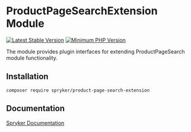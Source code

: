 # ProductPageSearchExtension Module
[![Latest Stable Version](https://poser.pugx.org/spryker/product-page-search-extension/v/stable.svg)](https://packagist.org/packages/spryker/product-page-search-extension)
[![Minimum PHP Version](https://img.shields.io/badge/php-%3E%3D%208.2-8892BF.svg)](https://php.net/)

The module provides plugin interfaces for extending ProductPageSearch module functionality.

## Installation

```
composer require spryker/product-page-search-extension
```

## Documentation

[Spryker Documentation](https://docs.spryker.com)

